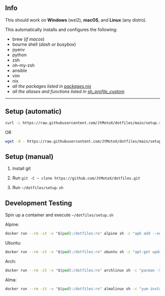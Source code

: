 ## Info

This should work on **Windows** (wsl2), **macOS**, and **Linux** (any distro).

This automatically installs and configures the following:

- brew (*if macos*)
- bourne shell (*dash or busybox*)
- pyenv
- python
- zsh
- oh-my-zsh
- ansible
- vim
- nix
- *all the packages listed in [packages.nix](configs/packages.nix)*
- *all the aliases and functions listed in [sh_profile_custom](configs/sh_profile_custom)*

---

## Setup (automatic)

```bash
curl -L https://raw.githubusercontent.com/JtMotoX/dotfiles/main/setup.sh | sh -s -- --checkout "main"
```

OR

```bash
wget -O - https://raw.githubusercontent.com/JtMotoX/dotfiles/main/setup.sh | sh -s -- --checkout "main"
```

## Setup (manual)

1. Install git

1. Run `git -C ~ clone https://github.com/JtMotoX/dotfiles.git`

1. Run `~/dotfiles/setup.sh`

## Development Testing

Spin up a container and execute `~/dotfiles/setup.sh`

Alpine:

```bash
docker run --rm -it -v "$(pwd):/dotfiles:ro" alpine sh -c "apk add --no-cache sudo && adduser -D myuser -u $(id -u) -g $(id -g) -s \$(command -v ash) && echo 'myuser ALL=(ALL) NOPASSWD: ALL' >/etc/sudoers.d/myuser && ln -s /dotfiles /home/myuser/dotfiles && su - myuser"
```

Ubuntu:

```bash
docker run --rm -it -v "$(pwd):/dotfiles:ro" ubuntu sh -c "apt-get update && apt-get install -y sudo && useradd -m myuser -u $(id -u) -g $(id -g) -s \$(command -v bash) && echo 'myuser ALL=(ALL) NOPASSWD: ALL' >/etc/sudoers.d/myuser && ln -s /dotfiles /home/myuser/dotfiles && su - myuser"
```

Arch:

```bash
docker run --rm -it -v "$(pwd):/dotfiles:ro" archlinux sh -c "pacman -Syu --noconfirm --needed sudo && if ! getent group $(id -g) >/dev/null 2>&1; then groupadd -g $(id -g) mygroup; fi && useradd -m -u $(id -u) -g $(id -g) -N -s \$(command -v bash) myuser && echo 'myuser ALL=(ALL) NOPASSWD: ALL' >/etc/sudoers.d/myuser && ln -s /dotfiles /home/myuser/dotfiles && su - myuser"
```

Alma:

```bash
docker run --rm -it -v "$(pwd):/dotfiles:ro" almalinux sh -c "yum install -y sudo && sed -i -E 's/^((UID|GID)_MIN\s*).*$/\11/' /etc/login.defs && if ! getent group $(id -g) >/dev/null 2>&1; then groupadd -g $(id -g) mygroup; fi && useradd -m -u $(id -u) -g $(id -g) -N -s \$(command -v bash) myuser && echo 'myuser ALL=(ALL) NOPASSWD: ALL' >/etc/sudoers.d/myuser && chmod 0440 /etc/sudoers.d/myuser && ln -s /dotfiles /home/myuser/dotfiles && su - myuser"
```
